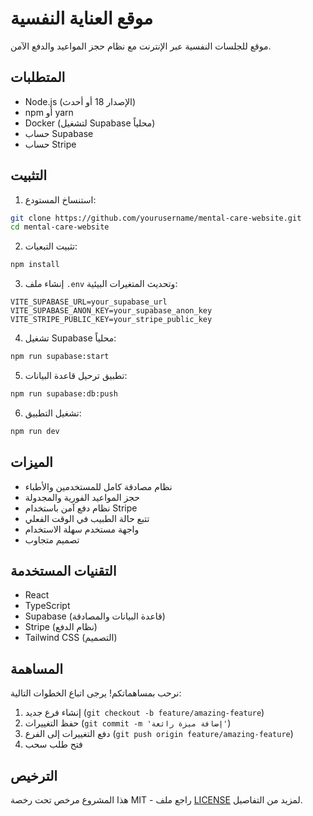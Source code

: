 # موقع العناية النفسية

موقع للجلسات النفسية عبر الإنترنت مع نظام حجز المواعيد والدفع الآمن.

## المتطلبات

- Node.js (الإصدار 18 أو أحدث)
- npm أو yarn
- Docker (لتشغيل Supabase محلياً)
- حساب Supabase
- حساب Stripe

## التثبيت

1. استنساخ المستودع:
```bash
git clone https://github.com/yourusername/mental-care-website.git
cd mental-care-website
```

2. تثبيت التبعيات:
```bash
npm install
```

3. إنشاء ملف `.env` وتحديث المتغيرات البيئية:
```env
VITE_SUPABASE_URL=your_supabase_url
VITE_SUPABASE_ANON_KEY=your_supabase_anon_key
VITE_STRIPE_PUBLIC_KEY=your_stripe_public_key
```

4. تشغيل Supabase محلياً:
```bash
npm run supabase:start
```

5. تطبيق ترحيل قاعدة البيانات:
```bash
npm run supabase:db:push
```

6. تشغيل التطبيق:
```bash
npm run dev
```

## الميزات

- نظام مصادقة كامل للمستخدمين والأطباء
- حجز المواعيد الفورية والمجدولة
- نظام دفع آمن باستخدام Stripe
- تتبع حالة الطبيب في الوقت الفعلي
- واجهة مستخدم سهلة الاستخدام
- تصميم متجاوب

## التقنيات المستخدمة

- React
- TypeScript
- Supabase (قاعدة البيانات والمصادقة)
- Stripe (نظام الدفع)
- Tailwind CSS (التصميم)

## المساهمة

نرحب بمساهماتكم! يرجى اتباع الخطوات التالية:

1. إنشاء فرع جديد (`git checkout -b feature/amazing-feature`)
2. حفظ التغييرات (`git commit -m 'إضافة ميزة رائعة'`)
3. دفع التغييرات إلى الفرع (`git push origin feature/amazing-feature`)
4. فتح طلب سحب

## الترخيص

هذا المشروع مرخص تحت رخصة MIT - راجع ملف [LICENSE](LICENSE) لمزيد من التفاصيل.
